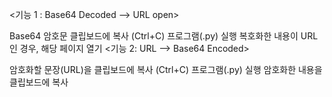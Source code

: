 <기능 1 : Base64 Decoded --> URL open>

Base64 암호문 클립보드에 복사 (Ctrl+C)
프로그램(.py) 실행
복호화한 내용이 URL인 경우, 해당 페이지 열기
<기능 2: URL --> Base64 Encoded>

암호화할 문장(URL)을 클립보드에 복사 (Ctrl+C)
프로그램(.py) 실행
암호화한 내용을 클립보드에 복사
